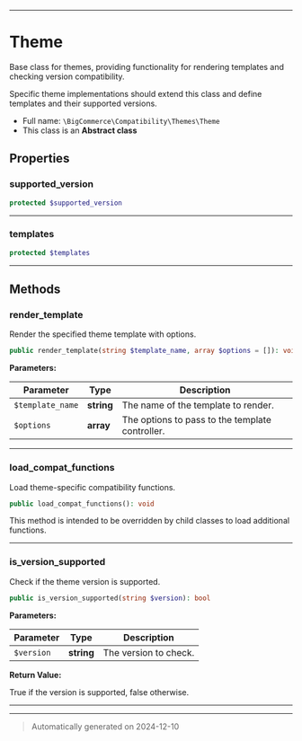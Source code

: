 ***

# Theme

Base class for themes, providing functionality for rendering templates and checking version compatibility.

Specific theme implementations should extend this class and define templates and their supported versions.

* Full name: `\BigCommerce\Compatibility\Themes\Theme`
* This class is an **Abstract class**



## Properties


### supported_version



```php
protected $supported_version
```






***

### templates



```php
protected $templates
```






***

## Methods


### render_template

Render the specified theme template with options.

```php
public render_template(string $template_name, array $options = []): void
```








**Parameters:**

| Parameter | Type | Description |
|-----------|------|-------------|
| `$template_name` | **string** | The name of the template to render. |
| `$options` | **array** | The options to pass to the template controller. |





***

### load_compat_functions

Load theme-specific compatibility functions.

```php
public load_compat_functions(): void
```

This method is intended to be overridden by child classes to load additional functions.










***

### is_version_supported

Check if the theme version is supported.

```php
public is_version_supported(string $version): bool
```








**Parameters:**

| Parameter | Type | Description |
|-----------|------|-------------|
| `$version` | **string** | The version to check. |


**Return Value:**

True if the version is supported, false otherwise.




***


***
> Automatically generated on 2024-12-10
